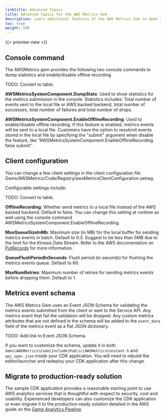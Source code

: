 ```yaml
---
linktitle: Advanced Topics
title: Advanced Topics for the AWS Metrics Gem
description: Learn additional features of the AWS Metrics Gem in Open 3D Engine (O3DE) that go beyond the basics.
toc: true
weight: 500
---
```


{{< preview-new >}}

## Console command

The AWSMetrics gem provides the following two console commands to dump statistics and enable/disable offline recording.

TODO: Convert to table.

**AWSMetricsSystemComponent.DumpStats**: Used to show statistics for the metrics submission in the console. Statistics includes: Total number of events sent to the local file or AWS backed backend, total number of successes, total number of failures and total number of drops.

**AWSMetricsSystemComponent.EnableOfflineRecording**: Used to enable/disable offline recording. If this feature is enabled, metrics events will be sent to a local file. Customers have the option to resubmit events stored in the local file by specifying the "submit" argument when disable the feature, like "AWSMetricsSystemComponent.EnableOfflineRecording false submit".

## Client configuration

You can change a few client settings in the client configuration file Gems/AWSMetrics/Code/Registry/awsMetricsClientConfiguration.setreg.

Configurable settings include:

TODO: Convert to table.

**OfflineRecording**: Whether send metrics to a local file instead of the AWS backed backend. Default to false. You can change this setting at runtime as well using the console command AWSMetricsSystemComponent.EnableOfflineRecording.

**MaxQueueSizeInMb**: Maximum size (in MB) for the local buffer for sending metrics events in batch. Default to 0.3. Suggest to be less than 5MB due to the limit for the Kinesis Data Stream. Refer to the AWS documentation on [PutRecords](https://docs.aws.amazon.com/kinesis/latest/APIReference/API_PutRecords.html) for more information.

**QueueFlushPeriodInSeconds**: Flush period (in seconds) for flushing the metrics events queue. Default to 60.

**MaxNumRetries**: Maximum number of retries for sending metrics events before dropping them. Default to 1.

## Metrics event schema

The AWS Metrics Gem uses an Event JSON Schema for validating the metrics events submitted from the client or sent to the Service API. Any metrics event that fail the validation will be dropped. Any custom metrics attributes that are not defined in the schema will be added to the `event_data` field of the metrics event as a flat JSON dictionary.

TODO: Add link to Event JSON Schema.

If you want to customize the schema, update it in both `Gems\AWSMetrics\Code\Include\Public\AWSMetricsConstant.h` and `api_spec.json` inside your CDK application. You will need to rebuild the editor/launcher and redeploy your CDK application after this change.

## Migrate to production-ready solution

The sample CDK application provides a reasonable starting point to use AWS analytics services that is thoughtful with respect to security, cost and usability. Experienced developers can also customize the CDK application or even migrate it to the production-ready solution detailed in the AWS guide on the [Game Analytics Pipeline](https://aws.amazon.com/solutions/implementations/game-analytics-pipeline/).
